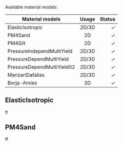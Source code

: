 
Available material models:


| Material models        | Usage           | Status  |
| ------------- |:-------------:| -----:|
| ElasticIsotropic     | 2D/3D | ✓ |
| PM4Sand      | 2D      |   ✓|
| PM4Silt | 2D      |    ✓ |
| PressureIndependMultiYield | 2D/3D      |    ✓ |
| PressureDependMultiYield | 2D/3D      |    ✓ |
| PressureDependMultiYield02 | 2D/3D      |    ✓ |
| ManzariDafalias | 2D/3D      |    ✓ |
| Borja-Amies | 3D      |    ✓ |

## ElasticIsotropic

tt

## PM4Sand

ff